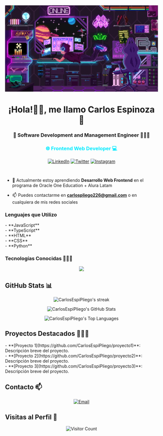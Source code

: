 <!-- Agregar banner -->
![Banner CarlosEspiPliego](./assets/devroom.gif)

<h1 align="center">¡Hola!👋🏼, me llamo Carlos Espinoza 🚀</h1>

<h3 align="center">👾 Software Development and Management Engineer 👨🏻‍💻</h3>
<h3 align="center" style="color: #00EAFF;">🌐 Frontend Web Developer 💻</h3>

<p align="center">
  <a href="https://linkedin.com/in/CarlosEspiPliego" target="_blank"><img align="center" width="48px" alt="LinkedIn" title="LinkedIn" src="https://img.icons8.com/?size=100&id=8808&format=png&color=00EAFF"/></a>
  <a href="https://twitter.com/CarlosEspiPlieg" target="_blank"><img align="center" width="48px" alt="Twitter" title="Twitter"  src="https://img.icons8.com/?size=100&id=phOKFKYpe00C&format=png&color=00EAFF"/></a>
  <a href="https://www.instagram.com/CarlosEspiPliego" target="_blank"><img align="center" src="https://img.icons8.com/?size=100&id=32309&format=png&color=00EAFF" alt="Instagram" title="Instagram" width="48px"/></a>
</p>

<br>

<p align="left">

- 🌱 Actualmente estoy aprendiendo **Desarrollo Web Frontend** en el programa de Oracle One Education + Alura Latam

- 📫 Puedes contactarme en **carlospliego226@gmail.com** o en cualquiera de mis redes sociales
</p>

<h3 align="left">Lenguajes que Utilizo</h3>

<p align="left">
- **JavaScript**<br>
- **TypeScript**<br>
- **HTML**<br>
- **CSS**<br>
- **Python**
</p>

<h3 align="left">Tecnologías Conocidas 👨🏻‍💻</h3>
<p align="center">
  <a href="https://skillicons.dev">
    <img src="https://skillicons.dev/icons?i=javascript,html,css,react,vite,bootstrap,sass,tailwind,git,github,gitlab,mysql,mongodb,figma,illustrator,photoshop,vscode,postman&perline=8" />
  </a>
</p>

<h2 align="left">GitHub Stats 📊</h2>

<p align="center">
  <img title="🔥 Get streak stats for your profile at git.io/streak-stats" alt="CarlosEspiPliego's streak" src="https://github-readme-streak-stats.herokuapp.com/?user=CarlosEspiPliego&theme=transparent&hide_border=true&locale=es"/>
</p>

<p align="center">
  <img alt="CarlosEspiPliego's GitHub Stats" src="https://github-readme-stats.vercel.app/api?username=CarlosEspiPliego&show_icons=true&theme=transparent&hide_border=true"/>
</p>

<p align="center">
  <img alt="CarlosEspiPliego's Top Languages" src="https://github-readme-stats.vercel.app/api/top-langs/?username=CarlosEspiPliego&theme=transparent&langs_count=10&hide_border=true"/>
</p>

<h2 align="left">Proyectos Destacados 👨🏻‍💻</h2>

<p align="left">
- **[Proyecto 1](https://github.com/CarlosEspiPliego/proyecto1)**: Descripción breve del proyecto.<br>
- **[Proyecto 2](https://github.com/CarlosEspiPliego/proyecto2)**: Descripción breve del proyecto.<br>
- **[Proyecto 3](https://github.com/CarlosEspiPliego/proyecto3)**: Descripción breve del proyecto.
</p>

<h2 align="left">Contacto 📫</h2>

<p align="center">
  <a href="mailto:carlosespipliego@example.com"><img align="center" src="https://img.shields.io/badge/Gmail-D14836?style=for-the-badge&logo=gmail&logoColor=white" alt="Email"/></a>
</p>

<h2 align="left">Visitas al Perfil 👀</h2>

<p align="center">
  <img src="https://profile-counter.glitch.me/CarlosEspiPliego/count.svg" alt="Visitor Count"/>
</p>
